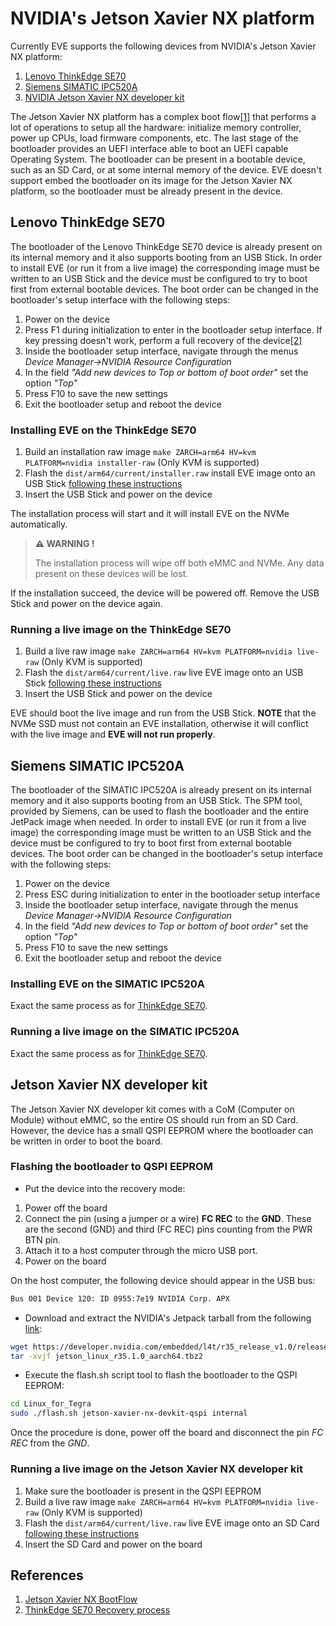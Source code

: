 # NVIDIA's Jetson Xavier NX platform

Currently EVE supports the following devices from NVIDIA's Jetson Xavier NX platform:

1. [Lenovo ThinkEdge SE70](#lenovo-thinkedge-se70)
1. [Siemens SIMATIC IPC520A](#siemens-simatic-ipc520a)
1. [NVIDIA Jetson Xavier NX developer kit](#jetson-xavier-nx-developer-kit)

The Jetson Xavier NX platform has a complex boot flow[[1]](#references) that performs a lot of operations
to setup all the hardware: initialize memory controller, power up CPUs, load firmware components, etc. The last stage of
the bootloader provides an UEFI interface able to boot an UEFI capable Operating System. The bootloader can be present
in a bootable device, such as an SD Card, or at some internal memory of the device. EVE doesn't support embed the
bootloader on its image for the Jetson Xavier NX platform, so the bootloader must be already present in the device.

## Lenovo ThinkEdge SE70

The bootloader of the Lenovo ThinkEdge SE70 device is already present on its internal memory and it also supports
booting from an USB Stick. In order to install EVE (or run it from a live image) the corresponding image must be written
to an USB Stick and the device must be configured to try to boot first from external bootable devices. The boot order
can be changed in the bootloader's setup interface with the following steps:

1. Power on the device
1. Press F1 during initialization to enter in the bootloader setup interface. If key pressing doesn't work, perform a
   full recovery of the device[[2]](#references)
1. Inside the bootloader setup interface, navigate through the menus *Device Manager->NVIDIA Resource Configuration*
1. In the field *"Add new devices to Top or bottom of boot order"* set the option *"Top"*
1. Press F10 to save the new settings
1. Exit the bootloader setup and reboot the device

### Installing EVE on the ThinkEdge SE70

1. Build an installation raw image `make ZARCH=arm64 HV=kvm PLATFORM=nvidia installer-raw` (Only KVM is supported)
1. Flash the `dist/arm64/current/installer.raw` install EVE image onto an USB Stick [following these instructions](../README.md#how-to-write-eve-image-and-installer-onto-an-sd-card-or-an-installer-medium)
1. Insert the USB Stick and power on the device

The installation process will start and it will install EVE on the NVMe automatically.

> **:warning: WARNING !**
>
> The installation process will wipe off both eMMC and NVMe. Any data present on these devices will be lost.

If the installation succeed, the device will be powered off. Remove the USB Stick and power on the device again.

### Running a live image on the ThinkEdge SE70

1. Build a live raw image `make ZARCH=arm64 HV=kvm PLATFORM=nvidia live-raw` (Only KVM is supported)
1. Flash the `dist/arm64/current/live.raw` live EVE image onto an USB Stick [following these instructions](../README.md#how-to-write-eve-image-and-installer-onto-an-sd-card-or-an-installer-medium)
1. Insert the USB Stick and power on the device

EVE should boot the live image and run from the USB Stick. **NOTE** that the NVMe SSD must not contain an EVE installation,
otherwise it will conflict with the live image and **EVE will not run properly**.

## Siemens SIMATIC IPC520A

The bootloader of the SIMATIC IPC520A is already present on its internal memory and it also supports booting
from an USB Stick. The SPM tool, provided by Siemens, can be used to flash the bootloader and the entire
JetPack image when needed. In order to install EVE (or run it from a live image) the corresponding image must
be written to an USB Stick and the device must be configured to try to boot first from external bootable
devices. The boot order can be changed in the bootloader's setup interface with the following steps:

1. Power on the device
1. Press ESC during initialization to enter in the bootloader setup interface
1. Inside the bootloader setup interface, navigate through the menus *Device Manager->NVIDIA Resource Configuration*
1. In the field *"Add new devices to Top or bottom of boot order"* set the option *"Top"*
1. Press F10 to save the new settings
1. Exit the bootloader setup and reboot the device

### Installing EVE on the SIMATIC IPC520A

Exact the same process as for [ThinkEdge SE70](#installing-eve-on-the-thinkedge-se70).

### Running a live image on the SIMATIC IPC520A

Exact the same process as for [ThinkEdge SE70](#running-a-live-image-on-the-thinkedge-se70).

## Jetson Xavier NX developer kit

The Jetson Xavier NX developer kit comes with a CoM (Computer on Module) without eMMC, so the entire OS should run from
an SD Card. However, the device has a small QSPI EEPROM where the bootloader can be written in order to boot the board.

### Flashing the bootloader to QSPI EEPROM

- Put the device into the recovery mode:

1. Power off the board
1. Connect the pin (using a jumper or a wire) **FC REC** to the **GND**. These are the second (GND) and third (FC REC) pins counting from the PWR BTN pin.
1. Attach it to a host computer through the micro USB port.
1. Power on the board

On the host computer, the following device should appear in the USB bus:

```sh
Bus 001 Device 120: ID 0955:7e19 NVIDIA Corp. APX
```

- Download and extract the NVIDIA's Jetpack tarball from the following [link](https://developer.nvidia.com/embedded/l4t/r35_release_v1.0/release/jetson_linux_r35.1.0_aarch64.tbz2):

```sh
wget https://developer.nvidia.com/embedded/l4t/r35_release_v1.0/release/jetson_linux_r35.1.0_aarch64.tbz2
tar -xvjf jetson_linux_r35.1.0_aarch64.tbz2
```

- Execute the flash.sh script tool to flash the bootloader to the QSPI EEPROM:

```sh
cd Linux_for_Tegra
sudo ./flash.sh jetson-xavier-nx-devkit-qspi internal
```

Once the procedure is done, power off the board and disconnect the pin *FC REC* from the *GND*.

### Running a live image on the Jetson Xavier NX developer kit

1. Make sure the bootloader is present in the QSPI EEPROM
1. Build a live raw image `make ZARCH=arm64 HV=kvm PLATFORM=nvidia live-raw` (Only KVM is supported)
1. Flash the `dist/arm64/current/live.raw` live EVE image onto an SD Card [following these instructions](../README.md#how-to-write-eve-image-and-installer-onto-an-sd-card-or-an-installer-medium)
1. Insert the SD Card and power on the board

## References

1. [Jetson Xavier NX BootFlow](https://docs.nvidia.com/jetson/archives/r35.2.1/DeveloperGuide/text/AR/BootArchitecture/JetsonXavierNxAndJetsonAgxXavierBootFlow.html)
1. [ThinkEdge SE70 Recovery process](https://smartsupport.lenovo.com/de/en/products/smart/smart-edge/thinkedge-se70/)
